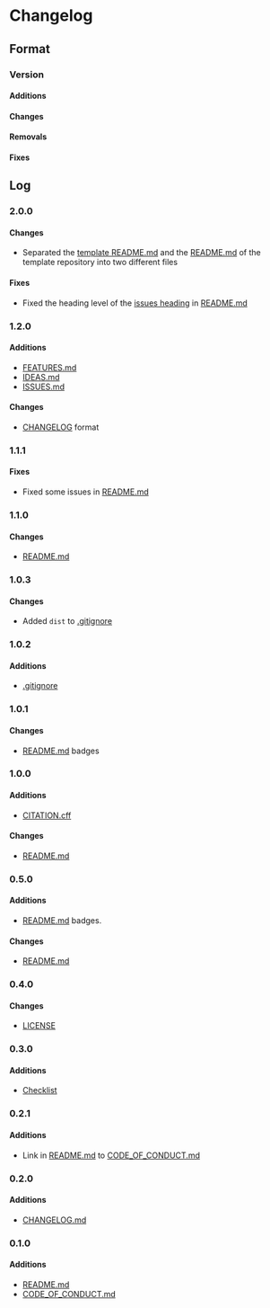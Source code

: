 # Changelog

## Format

### Version

#### Additions

#### Changes

#### Removals

#### Fixes

## Log

### 2.0.0

#### Changes

- Separated the [template README.md](./README_TEMPLATE.md) and the [README.md](./README.md) of the template repository into two different files

#### Fixes

- Fixed the heading level of the [issues heading](./README.md#issues) in [README.md](./README.md)

### 1.2.0

#### Additions

- [FEATURES.md](./FEATURES.md)
- [IDEAS.md](./IDEAS.md)
- [ISSUES.md](./ISSUES.md)

#### Changes

- [CHANGELOG](./CHANGELOG.md) format

### 1.1.1

#### Fixes

- Fixed some issues in [README.md](./README.md)

### 1.1.0

#### Changes

- [README.md](./README.md)

### 1.0.3

#### Changes

- Added `dist` to [.gitignore](./.gitignore)

### 1.0.2

#### Additions

- [.gitignore](./.gitignore)

### 1.0.1

#### Changes

- [README.md](./README.md) badges

### 1.0.0

#### Additions

- [CITATION.cff](./CITATION.cff)

#### Changes

- [README.md](./README.md)

### 0.5.0

#### Additions

- [README.md](./README.md) badges.

#### Changes

- [README.md](./README.md)

### 0.4.0

#### Changes

- [LICENSE](./LICENSE)

### 0.3.0

#### Additions

- [Checklist](./README.md#checklist)

### 0.2.1

#### Additions

- Link in [README.md](./README.md) to [CODE_OF_CONDUCT.md](./CODE_OF_CONDUCT.md)

### 0.2.0

#### Additions

- [CHANGELOG.md](./CHANGELOG.md)

### 0.1.0

#### Additions

- [README.md](./README.md)
- [CODE_OF_CONDUCT.md](./CODE_OF_CONDUCT.md)
